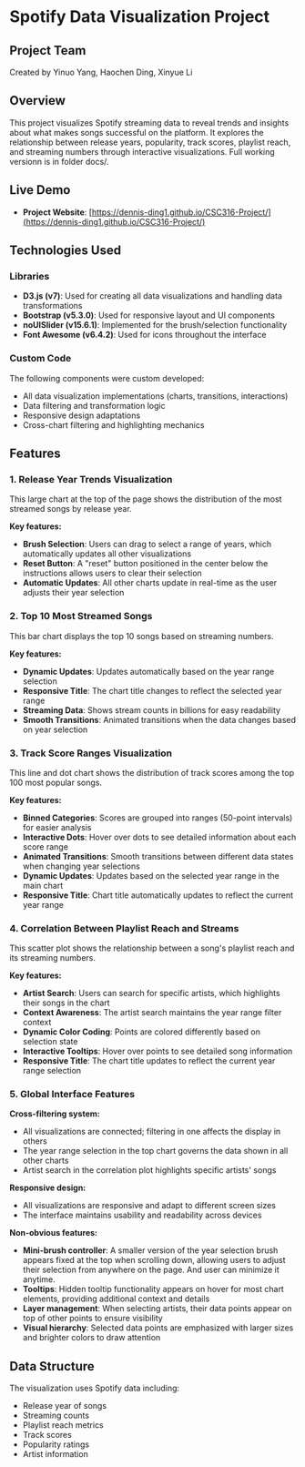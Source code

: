 # Spotify Data Visualization Project

## Project Team
Created by Yinuo Yang, Haochen Ding, Xinyue Li 

## Overview
This project visualizes Spotify streaming data to reveal trends and insights about what makes songs successful on the platform. It explores the relationship between release years, popularity, track scores, playlist reach, and streaming numbers through interactive visualizations. Full working versionn is in folder docs/.

## Live Demo
- **Project Website**: [https://dennis-ding1.github.io/CSC316-Project/](https://dennis-ding1.github.io/CSC316-Project/)

## Technologies Used

### Libraries
- **D3.js (v7)**: Used for creating all data visualizations and handling data transformations
- **Bootstrap (v5.3.0)**: Used for responsive layout and UI components
- **noUISlider (v15.6.1)**: Implemented for the brush/selection functionality
- **Font Awesome (v6.4.2)**: Used for icons throughout the interface

### Custom Code
The following components were custom developed:
- All data visualization implementations (charts, transitions, interactions)
- Data filtering and transformation logic
- Responsive design adaptations
- Cross-chart filtering and highlighting mechanics

## Features

### 1. Release Year Trends Visualization
This large chart at the top of the page shows the distribution of the most streamed songs by release year.

**Key features:**
- **Brush Selection**: Users can drag to select a range of years, which automatically updates all other visualizations
- **Reset Button**: A "reset" button positioned in the center below the instructions allows users to clear their selection
- **Automatic Updates**: All other charts update in real-time as the user adjusts their year selection

### 2. Top 10 Most Streamed Songs
This bar chart displays the top 10 songs based on streaming numbers.

**Key features:**
- **Dynamic Updates**: Updates automatically based on the year range selection
- **Responsive Title**: The chart title changes to reflect the selected year range
- **Streaming Data**: Shows stream counts in billions for easy readability
- **Smooth Transitions**: Animated transitions when the data changes based on year selection

### 3. Track Score Ranges Visualization
This line and dot chart shows the distribution of track scores among the top 100 most popular songs.

**Key features:**
- **Binned Categories**: Scores are grouped into ranges (50-point intervals) for easier analysis
- **Interactive Dots**: Hover over dots to see detailed information about each score range
- **Animated Transitions**: Smooth transitions between different data states when changing year selections
- **Dynamic Updates**: Updates based on the selected year range in the main chart
- **Responsive Title**: Chart title automatically updates to reflect the current year range

### 4. Correlation Between Playlist Reach and Streams
This scatter plot shows the relationship between a song's playlist reach and its streaming numbers.

**Key features:**
- **Artist Search**: Users can search for specific artists, which highlights their songs in the chart
- **Context Awareness**: The artist search maintains the year range filter context
- **Dynamic Color Coding**: Points are colored differently based on selection state
- **Interactive Tooltips**: Hover over points to see detailed song information
- **Responsive Title**: The chart title updates to reflect the current year range selection

### 5. Global Interface Features
**Cross-filtering system:**
- All visualizations are connected; filtering in one affects the display in others
- The year range selection in the top chart governs the data shown in all other charts
- Artist search in the correlation plot highlights specific artists' songs

**Responsive design:**
- All visualizations are responsive and adapt to different screen sizes
- The interface maintains usability and readability across devices

**Non-obvious features:**
- **Mini-brush controller**: A smaller version of the year selection brush appears fixed at the top when scrolling down, allowing users to adjust their selection from anywhere on the page. And user can minimize it anytime.
- **Tooltips**: Hidden tooltip functionality appears on hover for most chart elements, providing additional context and details
- **Layer management**: When selecting artists, their data points appear on top of other points to ensure visibility
- **Visual hierarchy**: Selected data points are emphasized with larger sizes and brighter colors to draw attention

## Data Structure
The visualization uses Spotify data including:
- Release year of songs
- Streaming counts
- Playlist reach metrics
- Track scores
- Popularity ratings
- Artist information